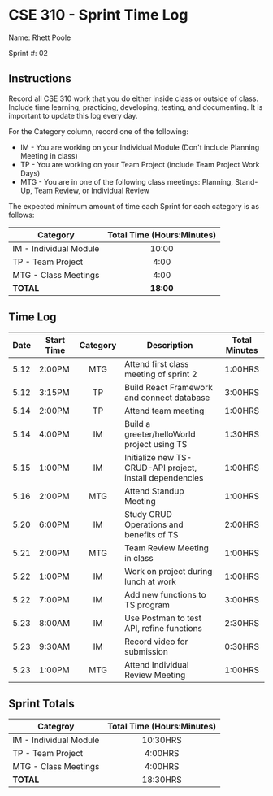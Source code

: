 # CSE 310 - Sprint Time Log

Name: Rhett Poole

Sprint #: 02

## Instructions

Record all CSE 310 work that you do either inside class or outside of class.  Include time learning, practicing, developing, testing, and documenting.  It is important to update this log every day.

For the Category column, record one of the following:
* IM - You are working on your Individual Module (Don't include Planning Meeting in class)
* TP - You are working on your Team Project (include Team Project Work Days)
* MTG - You are in one of the following class meetings: Planning, Stand-Up, Team Review, or Individual Review

The expected minimum amount of time each Sprint for each category is as follows:

|Category                       |Total Time (Hours:Minutes)|
|-------------------------------|:------------------------:|
|IM - Individual Module         |          10:00           |
|TP - Team Project              |           4:00           |
|MTG - Class Meetings           |           4:00           |
|**TOTAL**                      |        **18:00**         |

## Time Log

|Date      |Start Time|Category|Description                                 |Total Minutes|
|----------|----------|:------:|--------------------------------------------|:-----------:|
|5.12      |2:00PM    |MTG     |Attend first class meeting of sprint 2      |1:00HRS      |
|5.12      |3:15PM    |TP      |Build React Framework and connect database  |3:00HRS      |
|5.14      |2:00PM    |TP      |Attend team meeting                         |1:00HRS      |
|5.14      |4:00PM    |IM      |Build a greeter/helloWorld project using TS |1:30HRS      | -
|5.15 |1:00PM  |IM   |Initialize new TS-CRUD-API project, install dependencies |1:00HRS   | -
|5.16      |2:00PM    |MTG     |Attend Standup Meeting                      |1:00HRS      |
|5.20      |6:00PM    |IM      |Study CRUD Operations and benefits of TS    |2:00HRS      | -
|5.21      |2:00PM    |MTG     |Team Review Meeting in class                |1:00HRS      |
|5.22      |1:00PM    |IM      |Work on project during lunch at work        |1:00HRS      | -
|5.22      |7:00PM    |IM      |Add new functions to TS program             |3:00HRS      | -
|5.23      |8:00AM    |IM      |Use Postman to test API, refine functions   |2:30HRS      | -
|5.23      |9:30AM    |IM      |Record video for submission                 |0:30HRS      | -
|5.23      |1:00PM    |MTG     |Attend Individual Review Meeting            |1:00HRS      |

## Sprint Totals

|Categroy                       |Total Time (Hours:Minutes)|
|-------------------------------|:------------------------:|
|IM - Individual Module         | 10:30HRS                 |
|TP - Team Project              | 4:00HRS                  |
|MTG - Class Meetings           | 4:00HRS                  |
|**TOTAL**                      | 18:30HRS                 |
